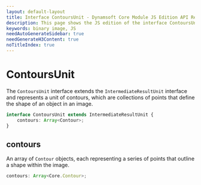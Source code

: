 ```yaml
---
layout: default-layout
title: Interface ContoursUnit - Dynamsoft Core Module JS Edition API Reference
description: This page shows the JS edition of the interface ContoursUnit in Dynamsoft Core Module.
keywords: binary image, JS
needAutoGenerateSidebar: true
needGenerateH3Content: true
noTitleIndex: true
---
```


# ContoursUnit

The `ContoursUnit` interface extends the `IntermediateResultUnit` interface and represents a unit of contours, which are collections of points that define the shape of an object in an image.

```typescript
interface ContoursUnit extends IntermediateResultUnit {
    contours: Array<Contour>;
}
```

## contours

An array of `Contour` objects, each representing a series of points that outline a shape within the image.

```typescript
contours: Array<Core.Contour>;
```
